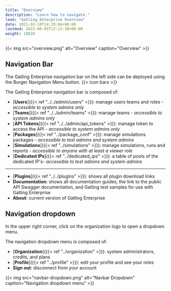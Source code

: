 ```yaml
---
title: "Overview"
description: "Learn how to navigate."
lead: "Gatling Enterprise Overview"
date: 2021-03-10T14:29:04+00:00
lastmod: 2021-08-05T13:13:30+00:00
weight: 10020
---
```


{{< img src="overview.png" alt="Overview" caption="Overview" >}}

## Navigation Bar

The Gatling Enterprise navigation bar on the left side can be deployed using the Burger Navigation Menu button. {{< icon bars >}}

The Gatling Enterprise navigation bar is composed of:

- [**Users**]({{< ref "../../admin/users" >}}): manage users teams and roles - *accessible to system admins only*
- [**Teams**]({{< ref "../../admin/teams" >}}): manage teams - *accessible to system admins only*
- [**API Tokens**]({{< ref "../../admin/api_tokens" >}}): manage token to access the API - *accessible to system admins only*
- [**Packages**]({{< ref "../package_conf" >}}): manage simulations packages - *accessible to test admins and system admins*
- [**Simulations**]({{< ref "../simulations" >}}): manage simulations, runs and reports - *accessible to anyone with at least a viewer role*
- [**Dedicated IPs**]({{< ref "../dedicated_ips" >}}): a table of pools of the dedicated IP's- *accessible to test admins and system admins* 
---
- [**Plugins**]({{< ref "../../plugins" >}}): shows all plugin download links
- **Documentation**: shows all documentation guides, the link to the public API Swagger documentation, and Gatling test samples for use with Gatling Enterprise
- **About**: current version of Gatling Enterprise

## Navigation dropdown

In the upper right corner, click on the organization logo to open a dropdown menu.

The navigation dropdown menu is composed of:
- [**Organization**]({{< ref "../organization" >}}): system administrators, credits, and plans 
- [**Profile**]({{< ref "../profile" >}}): edit your profile and see your roles
- **Sign out**: disconnect from your account

{{< img src="navbar-dropdown.png" alt="Navbar Dropdown" caption="Navigation dropdown menu" >}}

